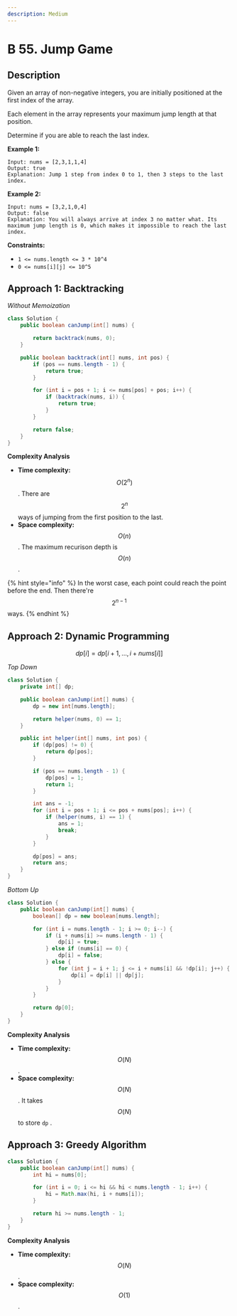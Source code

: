 ```yaml
---
description: Medium
---
```


# B 55. Jump Game

## Description

Given an array of non-negative integers, you are initially positioned at the first index of the array.

Each element in the array represents your maximum jump length at that position.

Determine if you are able to reach the last index.

**Example 1:**

```text
Input: nums = [2,3,1,1,4]
Output: true
Explanation: Jump 1 step from index 0 to 1, then 3 steps to the last index.
```

**Example 2:**

```text
Input: nums = [3,2,1,0,4]
Output: false
Explanation: You will always arrive at index 3 no matter what. Its maximum jump length is 0, which makes it impossible to reach the last index.
```

**Constraints:**

* `1 <= nums.length <= 3 * 10^4`
* `0 <= nums[i][j] <= 10^5`

## Approach 1: Backtracking

_Without Memoization_

```java
class Solution {
    public boolean canJump(int[] nums) {

        return backtrack(nums, 0);
    }

    public boolean backtrack(int[] nums, int pos) {
        if (pos == nums.length - 1) {
            return true;
        }

        for (int i = pos + 1; i <= nums[pos] + pos; i++) {
            if (backtrack(nums, i)) {
                return true;
            }
        }

        return false;
    }
}
```

**Complexity Analysis**

* **Time complexity:** $$O(2 ^ n)$$. There are $$2^n$$ ways of jumping from the first position to the last.
* **Space complexity:** $$O(n)$$. The maximum recurison depth is $$O(n)$$.

{% hint style="info" %}
In the worst case, each point could reach the point before the end. Then there're $$2^{n-1}$$ ways.
{% endhint %}

## Approach 2: Dynamic Programming

$$
dp[i] = dp[i + 1, \dots, i + nums[i]]
$$

_Top Down_

```java
class Solution {
    private int[] dp;

    public boolean canJump(int[] nums) {
        dp = new int[nums.length];

        return helper(nums, 0) == 1;
    }

    public int helper(int[] nums, int pos) {
        if (dp[pos] != 0) {
            return dp[pos];
        }

        if (pos == nums.length - 1) {
            dp[pos] = 1;
            return 1;
        }

        int ans = -1;
        for (int i = pos + 1; i <= pos + nums[pos]; i++) {
            if (helper(nums, i) == 1) {
                ans = 1;
                break;
            }
        }

        dp[pos] = ans;
        return ans;
    }
}
```

_Bottom Up_

```java
class Solution {
    public boolean canJump(int[] nums) {
        boolean[] dp = new boolean[nums.length];

        for (int i = nums.length - 1; i >= 0; i--) {
            if (i + nums[i] >= nums.length - 1) {
                dp[i] = true;
            } else if (nums[i] == 0) {
                dp[i] = false;
            } else {
                for (int j = i + 1; j <= i + nums[i] && !dp[i]; j++) {
                    dp[i] = dp[i] || dp[j];
                }
            }
        }

        return dp[0];
    }
}
```

**Complexity Analysis**

* **Time complexity:** $$O(N)$$.
* **Space complexity:** $$O(N)$$. It takes $$O(N)$$ to store `dp` .

## Approach 3: Greedy Algorithm

```java
class Solution {
    public boolean canJump(int[] nums) {
        int hi = nums[0];

        for (int i = 0; i <= hi && hi < nums.length - 1; i++) {
            hi = Math.max(hi, i + nums[i]);
        }

        return hi >= nums.length - 1;
    }
}
```

**Complexity Analysis**

* **Time complexity:** $$O(N)$$.
* **Space complexity:** $$O(1)$$.

